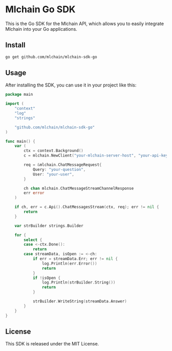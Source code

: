 # Mlchain Go SDK
This is the Go SDK for the Mlchain API, which allows you to easily integrate Mlchain into your Go applications.

## Install
```bash
go get github.com/mlchain/mlchain-sdk-go
```

## Usage
After installing the SDK, you can use it in your project like this:

```go
package main

import (
	"context"
	"log"
	"strings"

	"github.com/mlchain/mlchain-sdk-go"
)

func main() {
	var (
		ctx = context.Background()
		c = mlchain.NewClient("your-mlchain-server-host", "your-api-key-here")

		req = &mlchain.ChatMessageRequest{
			Query: "your-question",
			User: "your-user",
		}

		ch chan mlchain.ChatMessageStreamChannelResponse
		err error
	)

	if ch, err = c.Api().ChatMessagesStream(ctx, req); err != nil {
		return
	}

	var strBuilder strings.Builder

	for {
		select {
		case <-ctx.Done():
			return
		case streamData, isOpen := <-ch:
			if err = streamData.Err; err != nil {
				log.Println(err.Error())
				return
			}
			if !isOpen {
				log.Println(strBuilder.String())
				return
			}

			strBuilder.WriteString(streamData.Answer)
		}
	}
}

```

## License
This SDK is released under the MIT License.